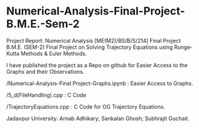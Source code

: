 # Numerical-Analysis-Final-Project-B.M.E.-Sem-2

Project Report:
Numerical Analysis [ME(M2)/BS/B/S/214] Final Project B.M.E. (SEM-2) Final Project on Solving Trajectory Equations using Runge-Kutta Methods &amp; Euler Methods.

I have published the project as a Repo on github for Easier Access to the Graphs and their Observations.

/Numerical-Analysis-Final Project-Graphs.ipynb : Easier Access to Graphs.

/5_d(FileHandling).cpp : C Code

/TrajectoryEquations.cpp : C Code for OG Trajectory Equations.


Jadavpur University:
Arnab Adhikary;
Sankalan Ghosh;
Subhrajit Guchait.

